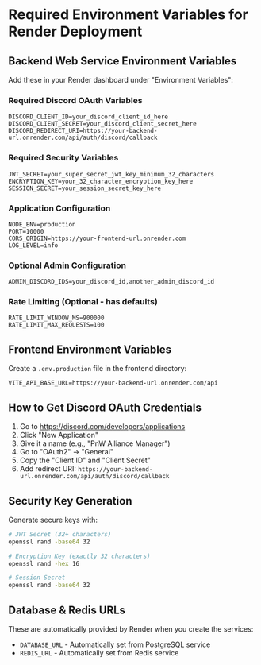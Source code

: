 # Required Environment Variables for Render Deployment

## Backend Web Service Environment Variables

Add these in your Render dashboard under "Environment Variables":

### Required Discord OAuth Variables
```
DISCORD_CLIENT_ID=your_discord_client_id_here
DISCORD_CLIENT_SECRET=your_discord_client_secret_here
DISCORD_REDIRECT_URI=https://your-backend-url.onrender.com/api/auth/discord/callback
```

### Required Security Variables
```
JWT_SECRET=your_super_secret_jwt_key_minimum_32_characters
ENCRYPTION_KEY=your_32_character_encryption_key_here
SESSION_SECRET=your_session_secret_key_here
```

### Application Configuration
```
NODE_ENV=production
PORT=10000
CORS_ORIGIN=https://your-frontend-url.onrender.com
LOG_LEVEL=info
```

### Optional Admin Configuration
```
ADMIN_DISCORD_IDS=your_discord_id,another_admin_discord_id
```

### Rate Limiting (Optional - has defaults)
```
RATE_LIMIT_WINDOW_MS=900000
RATE_LIMIT_MAX_REQUESTS=100
```

## Frontend Environment Variables

Create a `.env.production` file in the frontend directory:

```
VITE_API_BASE_URL=https://your-backend-url.onrender.com/api
```

## How to Get Discord OAuth Credentials

1. Go to https://discord.com/developers/applications
2. Click "New Application"
3. Give it a name (e.g., "PnW Alliance Manager")
4. Go to "OAuth2" → "General"
5. Copy the "Client ID" and "Client Secret"
6. Add redirect URI: `https://your-backend-url.onrender.com/api/auth/discord/callback`

## Security Key Generation

Generate secure keys with:
```bash
# JWT Secret (32+ characters)
openssl rand -base64 32

# Encryption Key (exactly 32 characters)
openssl rand -hex 16

# Session Secret
openssl rand -base64 32
```

## Database & Redis URLs

These are automatically provided by Render when you create the services:
- `DATABASE_URL` - Automatically set from PostgreSQL service
- `REDIS_URL` - Automatically set from Redis service